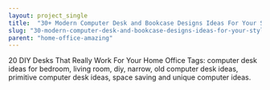```yaml
---
layout: project_single
title:  "30+ Modern Computer Desk and Bookcase Designs Ideas For Your Stylish Home"
slug: "30-modern-computer-desk-and-bookcase-designs-ideas-for-your-stylish-home"
parent: "home-office-amazing"
---
```

20 DIY Desks That Really Work For Your Home Office  Tags: computer desk ideas for bedroom, living room, diy, narrow, old computer desk ideas, primitive computer desk ideas, space saving and unique computer ideas.